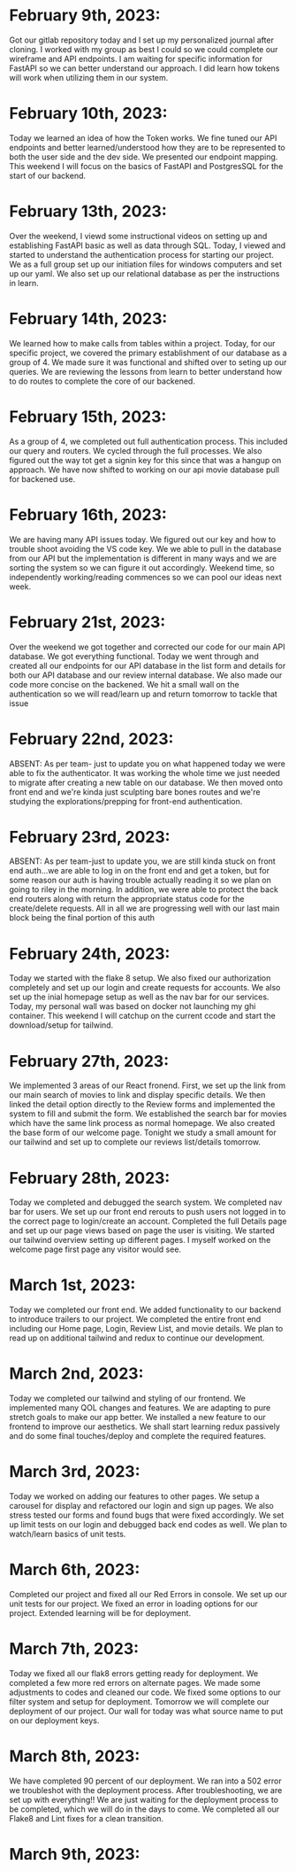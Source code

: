 # **February 9th, 2023:**
 Got our gitlab repository today and I set up my personalized journal after cloning. I worked with my group as best I could so we could complete our wireframe and API endpoints. I am waiting for specific information for FastAPI so we can better understand our approach. I did learn how tokens will work when utilizing them in our system.

# **February 10th, 2023:**
Today we learned an idea of how the Token works. We fine tuned our API endpoints and better learned/understood how they are to be represented to both the user side and the dev side. We presented our endpoint mapping. This weekend I will focus on the basics of FastAPI and PostgresSQL for the start of our backend.

# **February 13th, 2023:**
Over the weekend, I viewd some instructional videos on setting up and establishing FastAPI basic as well as data through SQL. Today, I viewed and started to understand the authentication process for starting our project. We as a full group set up our initiation files for windows computers and set up our yaml. We also set up our relational database as per the instructions in learn.

# **February 14th, 2023:**
We learned how to make calls from tables within a project. Today, for our specific project, we covered the primary establishment of our database as a group of 4. We made sure it was functional and shifted over to seting up our queries. We are reviewing the lessons from learn to better understand how to do routes to complete the core of our backened.

# **February 15th, 2023:**
As a group of 4, we completed out full authentication process. This included our query and routers. We cycled through the full processes. We also figured out the way tot get a signin key for this since that was a hangup on approach. We have now shifted to working on our api movie database pull for backened use.

# **February 16th, 2023:**
We are having many API issues today. We figured out our key and how to trouble shoot avoiding the VS code key. We we able to pull in the database from our API but the implementation is different in many ways and we are sorting the system so we can figure it out accordingly. Weekend time, so independently working/reading commences so we can pool our ideas next week.

# **February 21st, 2023:**
Over the weekend we got together and corrected our code for our main API database. We got everything functional. Today we went through and created all our endpoints for our API database in the list form and details for both our API database and our review internal database. We also made our code more concise on the backened. We hit a small wall on the authentication so we will read/learn up and return tomorrow to tackle that issue

# **February 22nd, 2023:**
ABSENT: As per team- just to update you on what happened today we were able to fix the authenticator. It was working the whole time we just needed to migrate after creating a new table on our database. We then moved onto front end and we're kinda just sculpting bare bones routes and we're studying the explorations/prepping for front-end authentication.

# **February 23rd, 2023:**
ABSENT: As per team-just to update you, we are still kinda stuck on front end auth...we are able to log in on the front end and get a token, but for some reason our auth is having trouble actually reading it so we plan on going to riley in the morning. In addition, we were able to protect the back end routers along with return the appropriate status code for the create/delete requests. All in all we are progressing well with our last main block being the final portion of this auth

# **February 24th, 2023:**
Today we started with the flake 8 setup. We also fixed our authorization completely and set up our login and create requests for accounts. We also set up the inial homepage setup as well as the nav bar for our services. Today, my personal wall was based on docker not  launching my ghi container. This weekend I will catchup on the current ccode and start the download/setup for tailwind.

# **February 27th, 2023:**
We implemented 3 areas of our React fronend. First, we set up the link from our main search of movies to link and display specific details. We then linked the detail option directly to the Review forms and implemented the system to fill and submit the form. We established the search bar for movies which have the same link process as normal homepage. We also created the base form of our welcome page. Tonight we study a small amount for our tailwind and set up to complete our reviews list/details tomorrow.

# **February 28th, 2023:**
Today we completed and debugged the search system. We completed nav bar for users. We set up our front end rerouts to push users not logged in to the correct page to login/create an account. Completed the full Details page and set up our page views based on page the user is visiting. We started our tailwind overview setting up different pages. I myself worked on the welcome page first page any visitor would see.

# **March 1st, 2023:**
Today we completed our front end. We added functionality to our backend to introduce trailers to our project. We completed the entire front end including our Home page, Login, Review List, and movie details. We plan to read up on additional tailwind and redux to continue our development.

# **March 2nd, 2023:**
Today we completed our tailwind and styling of our frontend. We implemented many QOL changes and features. We are adapting to pure stretch goals to make our app better. We installed a new feature to our frontend to improve our aesthetics. We shall start learning redux passively and do some final touches/deploy and complete the required features.

# **March 3rd, 2023:**
Today we worked on adding our features to other pages. We setup a carousel for display and refactored our login and sign up pages. We also stress tested our forms and found bugs that were fixed accordingly. We set up limit tests on our login and debugged back end codes as well. We plan to watch/learn basics of unit tests.

# **March 6th, 2023:**
Completed our project and fixed all our Red Errors in console. We set up our unit tests for our project. We fixed an error in loading options for our project. Extended learning will be for deployment.

# **March 7th, 2023:**
Today we fixed all our flak8 errors getting ready for deployment. We completed a few more red errors on alternate pages. We made some adjustments to codes and cleaned our code. We fixed some options to our filter system and setup for deployment. Tomorrow we will complete our deployment of our project. Our wall for today was what source name to put on our deployment keys.

# **March 8th, 2023:**
We have completed 90 percent of our deployment. We ran into a 502 error we troubleshot with the deployment process. After troubleshooting, we are set up with everything!! We are just waiting for the deployment process to be completed, which we will do in the days to come. We completed all our Flake8 and Lint fixes for a clean transition.

# **March 9th, 2023:**
